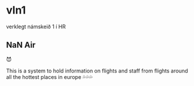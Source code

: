 # vln1
verklegt námskeið 1 í HR

## NaN Air

:smiling_imp:

This is a system to hold information on flights and staff from flights around all the hottest places in europe :sweat_drops::sweat_drops::sweat_drops:
